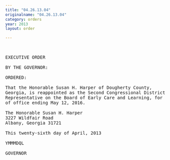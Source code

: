 ```yaml
---
title: "04.26.13.04"
originalname: "04.26.13.04"
category: orders
year: 2013
layout: order

---
```

<pre>
 

EXECUTIVE ORDER

BY THE GOVERNOR:

ORDERED:

That the Honorable Susan H. Harper of Dougherty County,
Georgia, is reappointed as the Second Congressional District
Representative on the Board of Early Care and Learning, for a term
of office ending May 12, 2016.

The Honorable Susan H. Harper
3227 Wildfair Road
Albany, Georgia 31721

This twenty-sixth day of April, 2013

YMMMDQL

GOVERNOR

</pre>
